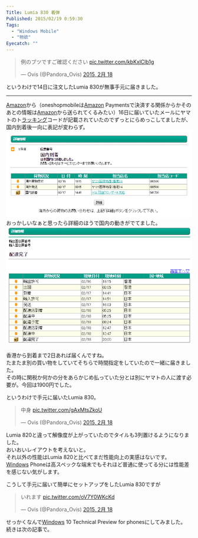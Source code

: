 ```yaml
---
Title: Lumia 830 着弾
Published: 2015/02/19 0:59:30
Tags:
  - "Windows Mobile"
  - "物欲"
Eyecatch: ""
---
```

<p><blockquote class="twitter-tweet" lang="ja"><p>例のブツですご確認ください <a href="http://t.co/kbKxlClb1g">pic.twitter.com/kbKxlClb1g</a></p>&mdash; Ovis (@Pandora_Ovis) <a href="https://twitter.com/Pandora_Ovis/status/568003349666070529">2015, 2月 18</a></blockquote><script async src="//platform.twitter.com/widgets.js" charset="utf-8"></script></p>

<p>というわけで14日に注文したLumia 830が無事手元に届きました。</p>

***

<p><a class="keyword" href="http://d.hatena.ne.jp/keyword/Amazon">Amazon</a>から（oneshopmobileは<a class="keyword" href="http://d.hatena.ne.jp/keyword/Amazon">Amazon</a> Paymentsで決済する関係からかそのあとの情報は<a class="keyword" href="http://d.hatena.ne.jp/keyword/Amazon">Amazon</a>から送られてくるみたい）16日に届いていたメールにヤマトのト<a class="keyword" href="http://d.hatena.ne.jp/keyword/%A5%E9%A5%C3%A5%AD%A5%F3%A5%B0">ラッキング</a>コードが記載されていたのでずっとにらめっこしてましたが、国内到着後一向に表記が変わらず。
<span itemscope itemtype="http://schema.org/Photograph"><img src="20150219005203.png" alt="f:id:Ovis:20150219005203p:plain" title="f:id:Ovis:20150219005203p:plain" class="hatena-fotolife" itemprop="image"></span>
おっかしいなぁと思ったら詳細のほうで国内の動きがでてました。
<span itemscope itemtype="http://schema.org/Photograph"><img src="20150219005312.png" alt="f:id:Ovis:20150219005312p:plain" title="f:id:Ovis:20150219005312p:plain" class="hatena-fotolife" itemprop="image"></span></p>

<p>香港から到着まで2日あれば届くんですね。<br/>
たまたま別の買い物をしていてそちらで時間指定をしていたので一緒に届きました。<br/>
その時に関税か何かの分をあらかじめ払っていた分とは別にヤマトの人に渡す必要が。今回は1900円でした。</p>

<p>というわけで手元に届いたLumia 830。</p>

<p><blockquote class="twitter-tweet" lang="ja"><p>中身 <a href="http://t.co/gAxMtsZkoU">pic.twitter.com/gAxMtsZkoU</a></p>&mdash; Ovis (@Pandora_Ovis) <a href="https://twitter.com/Pandora_Ovis/status/568004079374348288">2015, 2月 18</a></blockquote><script async src="//platform.twitter.com/widgets.js" charset="utf-8"></script></p>

<p>Lumia 820と違って解像度が上がっていたのでタイルも3列置けるようになりました。<br/>
おいおいレイアウトを考えないと。<br/>
それ以外の性能はLumia 820と比べてまだ性能向上の実感はないです。<a class="keyword" href="http://d.hatena.ne.jp/keyword/Windows">Windows</a> Phoneは高スペックな端末でもそれほど普通に使ってる分には性能差を感じない気がします。</p>

<p>こうして手元に届いて簡単にセットアップをしたLumia 830ですが</p>

<p><blockquote class="twitter-tweet" lang="ja"><p>いれます <a href="http://t.co/oV7Y0WKcKd">pic.twitter.com/oV7Y0WKcKd</a></p>&mdash; Ovis (@Pandora_Ovis) <a href="https://twitter.com/Pandora_Ovis/status/568015710833606656">2015, 2月 18</a></blockquote><script async src="//platform.twitter.com/widgets.js" charset="utf-8"></script></p>

<p>せっかくなんで<a class="keyword" href="http://d.hatena.ne.jp/keyword/Windows">Windows</a> 10 Technical Preview for phonesにしてみました。<br/>
続きは次の記事で。</p>
